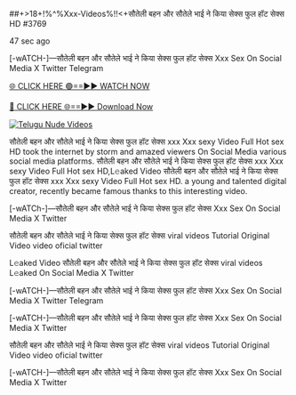 ##+>18+!%^%Xxx-Videos%!!<+सौतेली बहन और सौतेले भाई ने किया सेक्स फुल हॉट सेक्स HD #3769

47 sec ago

[-wATCH-]—सौतेली बहन और सौतेले भाई ने किया सेक्स फुल हॉट सेक्स Xxx Sex On Social Media X Twitter Telegram

[🌐 CLICK HERE 🟢==►► WATCH NOW](https://viral-xone.blogspot.com/2025/01/valovideo.html)

[🔴 CLICK HERE 🌐==►► Download Now](https://viral-xone.blogspot.com/2025/01/valovideo.html)

[![Telugu Nude Videos](https://i.imgur.com/dJHk4Zq.gif)](https://viral-xone.blogspot.com/2025/01/valovideo.html)

सौतेली बहन और सौतेले भाई ने किया सेक्स फुल हॉट सेक्स xxx Xxx sexy Video Full Hot sex HD took the internet by storm and amazed viewers On Social Media various social media platforms. सौतेली बहन और सौतेले भाई ने किया सेक्स फुल हॉट सेक्स xxx Xxx sexy Video Full Hot sex HD,L𝚎aked Video सौतेली बहन और सौतेले भाई ने किया सेक्स फुल हॉट सेक्स xxx Xxx sexy Video Full Hot sex HD. a young and talented digital creator, recently became famous thanks to this interesting video.

[-wATCh-]—सौतेली बहन और सौतेले भाई ने किया सेक्स फुल हॉट सेक्स Xxx Sex On Social Media X Twitter

सौतेली बहन और सौतेले भाई ने किया सेक्स फुल हॉट सेक्स viral videos Tutorial Original Video video oficial twitter

L𝚎aked Video सौतेली बहन और सौतेले भाई ने किया सेक्स फुल हॉट सेक्स viral videos L𝚎aked On Social Media X Twitter

[-wATCH-]—सौतेली बहन और सौतेले भाई ने किया सेक्स फुल हॉट सेक्स Xxx Sex On Social Media X Twitter Telegram

[-wATCH-]—सौतेली बहन और सौतेले भाई ने किया सेक्स फुल हॉट सेक्स Xxx Sex On Social Media X Twitter

सौतेली बहन और सौतेले भाई ने किया सेक्स फुल हॉट सेक्स viral videos Tutorial Original Video video oficial twitter

[-wATCH-]—सौतेली बहन और सौतेले भाई ने किया सेक्स फुल हॉट सेक्स Xxx Sex On Social Media X Twitter